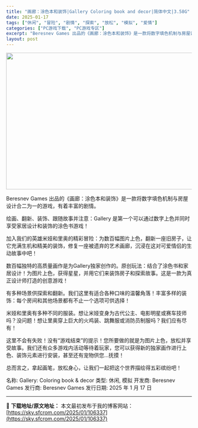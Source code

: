 ```yaml
---
title: "画廊：涂色本和装饰|Gallery Coloring book and decor|简体中文|3.58G"
date: 2025-01-17
tags: ["休闲", "冒险", "剧情", "探索", "放松", "模拟", "爱情"]
categories: ["PC游戏下载", "PC游戏专区"]
excerpt: "Beresnev Games 出品的《画廊：涂色本和装饰》是一款将数字填色机制与房屋设计合二为一的游戏，有着丰富的剧情。 绘画、翻新、装饰、跟随故事并注意：Gallery 是第一个可以通过数字上色并同时享受家居设计和装饰的涂色书游戏！ 加入我们的英雄米娅和里奥的精彩冒险：为数百幅图片上色，翻新一座旧&hellip;"
layout: post
---
```


<img class="aligncenter size-full wp-image-106338" src="https://sky.sfcrom.com/wp-content/uploads/2025/01/2025011704245815.webp" alt="" width="660" height="370" />

Beresnev Games 出品的《画廊：涂色本和装饰》是一款将数字填色机制与房屋设计合二为一的游戏，有着丰富的剧情。

绘画、翻新、装饰、跟随故事并注意：Gallery 是第一个可以通过数字上色并同时享受家居设计和装饰的涂色书游戏！

加入我们的英雄米娅和里奥的精彩冒险：为数百幅图片上色，翻新一座旧房子，让它充满生机和精美的装饰，修复一座被遗弃的艺术画廊，沉浸在这对可爱情侣的生动故事中吧！

数百幅独特的高质量画作是为Gallery独家创作的。原创玩法：结合了涂色书和家居设计！为图片上色，获得星星，并用它们来装饰房子和探索故事。这是一款为真正设计师打造的创意游戏！

有多种场景供探索和翻新。我们这里有适合各种口味的温馨角落！丰富多样的装饰：每个房间和其他场景都有不止一个选项可供选择！

米娅和里奥有多种不同的服装。想让米娅变身为古代公主、电影明星或赛车技师吗？没问题！想让里奥穿上巨大的火鸡装、跳舞服或消防员制服吗？我们应有尽有！

这里不会有失败！没有“游戏结束”的提示！您所要做的就是为图片上色，放松并享受故事。我们还有众多游戏内活动等待着玩家，您可以获得新的独家画作进行上色、装饰元素进行安装，甚至还有宠物供您…抚摸！

总而言之，拿起画笔，放松身心，让我们一起把这个世界描绘得五彩缤纷吧！

名称: Gallery: Coloring book &amp; decor
类型: 休闲, 模拟
开发商: Beresnev Games
发行商: Beresnev Games
发行日期: 2025 年 1 月 17 日

---
📖 **下载地址/原文地址：** 本文最初发布于我的博客网站：[https://sky.sfcrom.com/2025/01/106337](https://sky.sfcrom.com/2025/01/106337)
